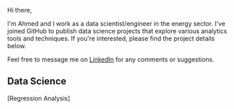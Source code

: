 Hi there,

I'm Ahmed and I work as a data scientist/engineer in the energy sector. I've joined GitHub to publish data science projects that explore various analytics tools and techniques. If you're interested, please find the project details below.

Feel free to message me on [LinkedIn](https://www.linkedin.com/in/ahmed-a-194582139/) for any comments or suggestions.

## Data Science
[Regression Analysis] 

